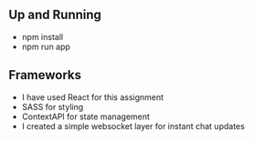 ## Up and Running

- npm install
- npm run app

## Frameworks

- I have used React for this assignment
- SASS for styling
- ContextAPI for state management
- I created a simple websocket layer for instant chat updates
